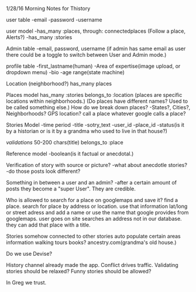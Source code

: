 1/28/16 Morning Notes for Thistory

 user table
 -email
 -password
 -username

 user model
 -has_many :places, through: connectedplaces (Follow a place, Alerts?)
 -has_many :stories

 Admin table
 -email, password, username
 (if admin has same email as user there could be a toggle to switch between User and Admin mode.)

profile table
 -first_lastname(human)
 -Area of expertise(image upload, or dropdown menu)
 -bio
 -age range(state machine)

Location (neighborhood?)
has_many places

Places model
has_many :stories
belongs_to :location
(places are specific locations within neighborhoods.)
(Do places have different names? Used to be called something else.)
 How do we break down places?
 -States?, Cities?, Neighborhoods? GPS location? call a place whatever google calls a place?

Stories Model
-time period
-title
-sotry_text
-user_id
-place_id
-status(is it by a historian or is it by a grandma who used to live in that house?)

*validations*
50-200 chars(title)
belongs_to :place

Reference model
-boolean(is it factual or anecdotal.)

Verification of story with source or picture?
 -what about anecdotle stories?
 -do those posts look different?

 Something in between a user and an admin?
 -after a certain amount of posts they become a "super User". They are credible.

Who is allowed to search for a place on googlemaps and save it?
find a place. search for place by address or location. use that information lat/long or street adress and add a name or use the name that google provides from googlemaps.
user goes on site searches an address not in our database. they can add that place with a title.

Stories somehow connected to other stories
auto populate certain areas information
walking tours
books?
ancestry.com(grandma's old house.)

Do we use Devise?

History channel already made the app.
Conflict drives traffic. 
Validating stories should be relaxed? Funny stories should be allowed?

 

In Greg we trust.












